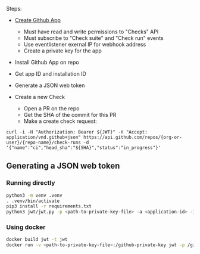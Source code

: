 Steps:
- [Create Github App](https://docs.github.com/en/developers/apps/building-github-apps/creating-a-github-app)
  - Must have read and write permissions to "Checks" API
  - Must subscribe to "Check suite" and "Check run" events
  - Use eventlistener exernal IP for webhook address
  - Create a private key for the app
- Install Github App on repo
- Get app ID and installation ID
- Generate a JSON web token

- Create a new Check
  - Open a PR on the repo
  - Get the SHA of the commit for this PR
  - Make a create check request:
```
curl -i -H "Authorization: Bearer ${JWT}" -H "Accept: application/vnd.github+json" https://api.github.com/repos/{org-or-user}/{repo-name}/check-runs -d '{"name":"ci","head_sha":"${SHA}","status":"in_progress"}'
```

## Generating a JSON web token

### Running directly
```sh
python3 -m venv .venv
. .venv/bin/activate
pip3 install -r requirements.txt
python3 jwt/jwt.py -p <path-to-private-key-file> -a <application-id> -i <installation-id> -c <cache-file>
```

### Using docker
```sh
docker build jwt -t jwt
docker run -v <path-to-private-key-file>:/github-private-key jwt -p /github-private-key
```